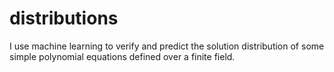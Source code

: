 # distributions
I use machine learning to verify and predict the solution distribution of some simple polynomial equations defined over a finite field.
